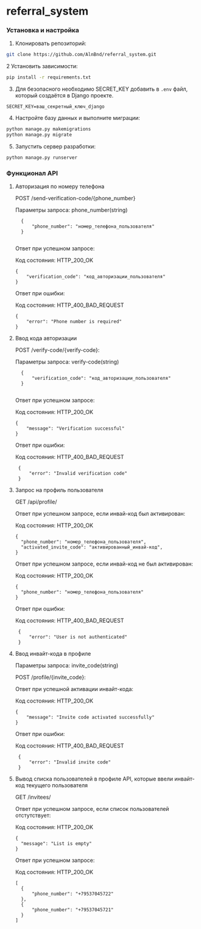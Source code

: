 # referral_system
### Установка и настройка
1. Клонировать репозиторий:
```bash
git clone https://github.com/AlnBnd/referral_system.git
```
2 Установить зависимости:
```bash
pip install -r requirements.txt
```
3. Для безопасного необходимо SECRET_KEY добавить в `.env` файл, который создаётся в Django проекте. 
```
SECRET_KEY=ваш_секретный_ключ_django
```
4. Настройте базу данных и выполните миграции:
```bash
python manage.py makemigrations
python manage.py migrate
```
5. Запустить сервер разработки:
```bash
python manage.py runserver
```
### Функционал API
1. Авторизация по номеру телефона
   
   POST /send-verification-code/{phone_number}
   
   Параметры запроса: phone_number(string)
   
    ```
      {
          "phone_number": "номер_телефона_пользователя"
      }   
     
     ```
  
    Ответ при успешном запросе:
  
    Код состояния: HTTP_200_OK
    
      ```
      {
          "verification_code": "код_авторизации_пользователя"
      }
      ```
    
    Ответ при ошибки:
  
    Код состояния: HTTP_400_BAD_REQUEST
    ```
    {
        "error": "Phone number is required"
    }
    ```
2. Ввод кода авторизации
   
     POST /verify-code/{verify-code}:
     
     Параметры запроса: verify-code(string)
    ```
      {
          "verification_code": "код_авторизации_пользователя"
      }   
     
     ```
    Ответ при успешном запросе:
    
    Код состояния: HTTP_200_OK
      
      ```
      {
          "message": "Verification successful"
      }
      ```
    
    Ответ при ошибки:
  
    Код состояния: HTTP_400_BAD_REQUEST
     ```
      {
          "error": "Invalid verification code"
      }
      ```

4. Запрос на профиль пользователя

   GET /api/profile/
   
    Ответ при успешном запросе, если инвай-код был активирован:
    
    Код состояния: HTTP_200_OK
      
      ```
      {
        "phone_number": "номер_телефона_пользователя",
        "activated_invite_code": "активированный_инвай-код",
      }
      ```
      
    Ответ при успешном запросе, если инвай-код не был активирован:
    
    Код состояния: HTTP_200_OK
      
      ```
      {
        "phone_number": "номер_телефона_пользователя"
      }
      ```
    Ответ при ошибки:
  
    Код состояния: HTTP_400_BAD_REQUEST
   ```
    {
        "error": "User is not authenticated"
    }
    ```   
6. Ввод инвайт-кода в профиле
   
    Параметры запроса: invite_code(string)
   
    POST /profile/{invite_code}:
   
    Ответ при успешной активации инвайт-кода:
    
    Код состояния: HTTP_200_OK
      
      ```
      {
          "message": "Invite code activated successfully"
      }
      ```

    Ответ при ошибки:
  
    Код состояния: HTTP_400_BAD_REQUEST
   ```
    {
        "error": "Invalid invite code"
    }
    ```   
5. Вывод списка пользователей в профиле API, которые ввели инвайт-код текущего пользователя

   GET /invitees/

    Ответ при успешном запросе, если список пользователей отстутствует:
    
    Код состояния: HTTP_200_OK
      
      ```
    {
        "message": "List is empty"
    }
      ```
    Ответ при успешном запросе:
    
    Код состояния: HTTP_200_OK
      
      ```
    [
        {
            "phone_number": "+79537045722"
        },
        {
            "phone_number": "+79537045721"
        }
    ]
      ```   
